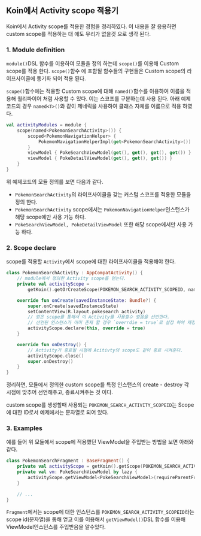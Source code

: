## Koin에서 Activity scope 적용기

Koin에서 Activity scope를 적용한 경험을 정리하였다. 이 내용을 잘 응용하면 custom scope를 적용하는 대 에도 무리가 없을것 으로 생각 된다. 

### 1. Module definition

`module()`DSL 함수를 이용하여 모듈을 정의 하는데 `scope()`를 이용해 Custom scope를 적용 한다. `scope()`함수 에 포함될 함수들의 구현들은 Custom scope의 라이프사이클에 동기화 되어 적용 된다. 

`scope()`함수에는 적용할 Custom scope에 대해 `named()`함수를 이용하여 이름을 적용해 퀄리파이어 처럼 사용할 수 있다. 이는 스코프를 구분하는데 사용 된다. 아래 예제코드의 경우 `named<T>()`와 같이 제네릭을 사용하여 클래스 자체를 이름으로 적용 하였다. 

```kotlin
val activityModules = module {
    scope(named<PokemonSearchActivity>()) {
        scoped<PokemonNavigationHelper> {
            PokemonNavigationHelperImpl(get<PokemonSearchActivity>())
        }
        viewModel { PokeSearchViewModel(get(), get(), get(), get()) }
        viewModel { PokeDetailViewModel(get(), get(), get()) }
    }
}
```

위 예제코드의 모듈 정의를 보면 다음과 같다. 

- `PokemonSearchActivity`의 라이프사이클을 갖는 커스텀 스코프를 적용한 모듈을 정의 한다. 
- `PokemonSearchActivity` scope에서는 `PokemonNavigationHelper`인스턴스가 해당 scope에만 사용 가능 하다. 
- `PokeSearchViewModel, PokeDetailViewModel` 또한 해당 scope에서만 사용 가능 하다. 

### 2. Scope declare

scope를 적용할 `Activity`에서 scope에 대한 라이프사이클을 적용해야 한다. 

```kotlin
class PokemonSearchActivity : AppCompatActivity() {
    // module에서 정의한 Activity scope를 얻는다. 
    private val activityScope =
        getKoin().getOrCreateScope(POKEMON_SEARCH_ACTIVITY_SCOPEID, named<PokemonSearchActivity>())

    override fun onCreate(savedInstanceState: Bundle?) {
        super.onCreate(savedInstanceState)
        setContentView(R.layout.pokesearch_activity)
        // 얻은 scope를 통해서 이 Activity를 사용할수 있음을 선언한다. 
        // 선언된 인스턴스가 이미 존재 할 경우 `overrdie = true`로 설정 하여 재정의 할 수 있도록 해준다. 
        activityScope.declare(this, override = true)
    }

    override fun onDestroy() {
        // Activity가 종료될 시점에 Acitivty의 scope도 같이 종료 시켜준다. 
        activityScope.close()
        super.onDestroy()
    }
}
```

정리하면, 모듈에서 정의한 custom scope를 특정 인스턴스의 create - destroy 각 시점에 맞추어 선언해주고, 종료시켜주는 것 이다. 

custom scope를 생성할때 사용되는 `POKEMON_SEARCH_ACTIVITY_SCOPEID`는 Scope에 대한 ID로서 예제에서는 문자열로 되어 있다. 

### 3. Examples

예를 들어 위 모듈에서 scope에 적용했던 ViewModel을 주입받는 방법을 보면 아래와 같다. 

```kotlin
class PokemonSearchFragment : BaseFragment() {
    private val activityScope = getKoin().getScope(POKEMON_SEARCH_ACTIVITY_SCOPEID)
    private val vm: PokeSearchViewModel by lazy {
        activityScope.getViewModel<PokeSearchViewModel>(requireParentFragment())
    }
    
    // ...
}
```

`Fragment`에서는 scope에 대한 인스턴스를 `POKEMON_SEARCH_ACTIVITY_SCOPEID`라는 scope id(문자열)을 통해 얻고 이를 이용해서 `getViewModel()`DSL 함수를 이용해 ViewModel인스턴스를 주입받음을 알수있다. 
